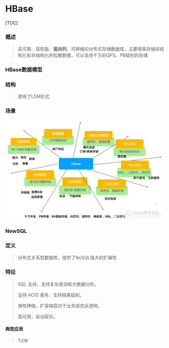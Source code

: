 # HBase

[TOC]

### 概述

>高可靠、高性能、**面向列**、可伸缩的分布式存储数据库，主要用来存储非结构化和半结构化的松散数据，可以支持千万的QPS、PB级别的存储

### HBase数据模型

>

### 结构

> 使用了LSM形式

### 场景

>

![img](HBase.assets/640)

### NewSQL

### 定义

> 分布式关系型数据库，提供了NoSQL强大的扩展性

### 特征

>SQL 支持，支持复杂查询和大数据分析。
>
>支持 ACID 事务，支持隔离级别。
>
>弹性伸缩，扩容缩容对于业务层完全透明。
>
>高可用，自动容灾。

#### 典型应用

> TiDB